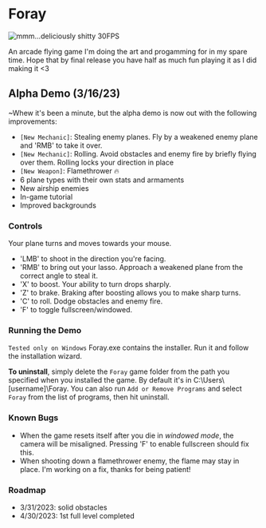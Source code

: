 # Foray
![mmm...deliciously shitty 30FPS](tech_demo.gif)
  
An arcade flying game I'm doing the art and progamming for in my spare time. Hope that by final release you have half as much fun playing it as I did making it <3
  
## Alpha Demo (3/16/23)
~Whew it's been a minute, but the alpha demo is now out with the following improvements:  
* `[New Mechanic]`: Stealing enemy planes. Fly by a weakened enemy plane and 'RMB' to take it over.
* `[New Mechanic]`: Rolling. Avoid obstacles and enemy fire by briefly flying over them. Rolling locks your direction in place
* `[New Weapon]`: Flamethrower 🔥
* 6 plane types with their own stats and armaments
* New airship enemies
* In-game tutorial
* Improved backgrounds
  
### Controls
Your plane turns and moves towards your mouse.  
* 'LMB' to shoot in the direction you're facing.
* 'RMB' to bring out your lasso. Approach a weakened plane from the correct angle to steal it.
* 'X' to boost. Your ability to turn drops sharply.
* 'Z' to brake. Braking after boosting allows you to make sharp turns.
* 'C' to roll. Dodge obstacles and enemy fire.
* 'F' to toggle fullscreen/windowed.
  
### Running the Demo
`Tested only on Windows` Foray.exe contains the installer. Run it and follow the installation wizard.
  
__To uninstall__, simply delete the `Foray` game folder from the path you specified when you installed the game. By default it's in C:\Users\\[username]\Foray. You can also run `Add or Remove Programs` and select `Foray` from the list of programs, then hit uninstall.
  
### Known Bugs
* When the game resets itself after you die in *windowed mode*, the camera will be misaligned. Pressing 'F' to enable fullscreen should fix this.
* When shooting down a flamethrower enemy, the flame may stay in place. I'm working on a fix, thanks for being patient!

### Roadmap
* 3/31/2023: solid obstacles
* 4/30/2023: 1st full level completed